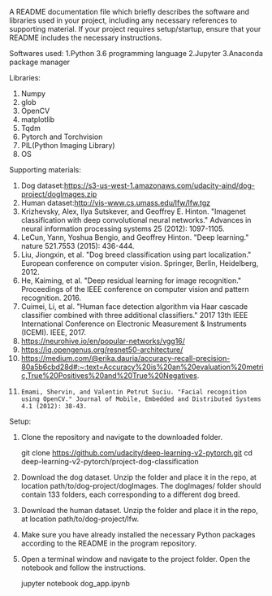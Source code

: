 A README documentation file which briefly describes the software and libraries used in your project, 
including any necessary references to supporting material. If your project requires setup/startup, 
ensure that your README includes the necessary instructions.

Softwares used:
1.Python 3.6 programming language 
2.Jupyter 
3.Anaconda package manager

Libraries: 
1. Numpy 
2. glob 
3. OpenCV
4. matplotlib 
5. Tqdm 
6. Pytorch and Torchvision
7. PIL(Python Imaging Library)
8. OS

Supporting materials: 
1. 	Dog dataset:https://s3-us-west-1.amazonaws.com/udacity-aind/dog-project/dogImages.zip
2. 	Human dataset:http://vis-www.cs.umass.edu/lfw/lfw.tgz
3. 	Krizhevsky, Alex, Ilya Sutskever, and Geoffrey E. Hinton. "Imagenet classification with deep convolutional neural networks." Advances in neural information processing systems 25 (2012): 1097-1105.
4.	LeCun, Yann, Yoshua Bengio, and Geoffrey Hinton. "Deep learning." nature 521.7553 (2015): 436-444.
5. 	Liu, Jiongxin, et al. "Dog breed classification using part localization." European conference on computer vision. Springer, Berlin, Heidelberg, 2012.
6.	He, Kaiming, et al. "Deep residual learning for image recognition." Proceedings of the IEEE conference on computer vision and pattern recognition. 2016.
7. 	Cuimei, Li, et al. "Human face detection algorithm via Haar cascade classifier combined with three additional classifiers." 2017 13th IEEE International Conference on Electronic Measurement & Instruments (ICEMI). IEEE, 2017.
8. 	https://neurohive.io/en/popular-networks/vgg16/ 
9. 	https://iq.opengenus.org/resnet50-architecture/ 
10.	https://medium.com/@erika.dauria/accuracy-recall-precision-80a5b6cbd28d#:~:text=Accuracy%20is%20an%20evaluation%20metric,True%20Positives%20and%20True%20Negatives.
11. 	Emami, Shervin, and Valentin Petrut Suciu. "Facial recognition using OpenCV." Journal of Mobile, Embedded and Distributed Systems 4.1 (2012): 38-43.


Setup:
1. Clone the repository and navigate to the downloaded folder.

	git clone https://github.com/udacity/deep-learning-v2-pytorch.git
	cd deep-learning-v2-pytorch/project-dog-classification

2. Download the dog dataset.
   Unzip the folder and place it in the repo, at location path/to/dog-project/dogImages.
   The dogImages/ folder should contain 133 folders, each corresponding to a different dog breed.
3. Download the human dataset. 
   Unzip the folder and place it in the repo, at location path/to/dog-project/lfw.  
4. Make sure you have already installed the necessary Python packages 
   according to the README in the program repository.
5. Open a terminal window and navigate to the project folder. 
   Open the notebook and follow the instructions.

	jupyter notebook dog_app.ipynb